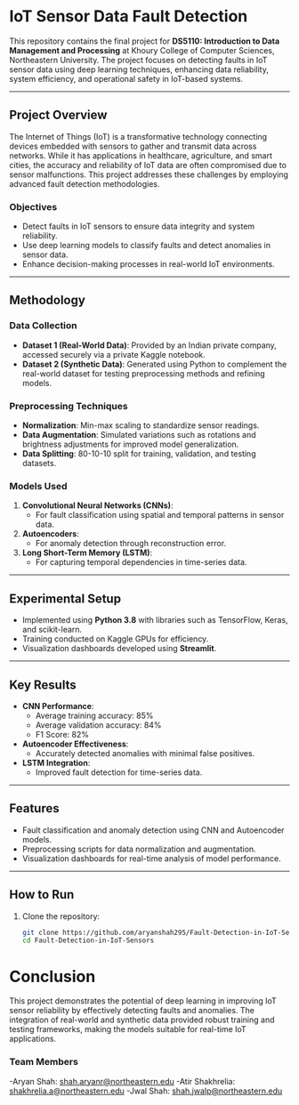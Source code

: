 # IoT Sensor Data Fault Detection

This repository contains the final project for **DS5110: Introduction to Data Management and Processing** at Khoury College of Computer Sciences, Northeastern University. The project focuses on detecting faults in IoT sensor data using deep learning techniques, enhancing data reliability, system efficiency, and operational safety in IoT-based systems.

---

## Project Overview

The Internet of Things (IoT) is a transformative technology connecting devices embedded with sensors to gather and transmit data across networks. While it has applications in healthcare, agriculture, and smart cities, the accuracy and reliability of IoT data are often compromised due to sensor malfunctions. This project addresses these challenges by employing advanced fault detection methodologies.

### Objectives
- Detect faults in IoT sensors to ensure data integrity and system reliability.
- Use deep learning models to classify faults and detect anomalies in sensor data.
- Enhance decision-making processes in real-world IoT environments.

---

## Methodology

### Data Collection
- **Dataset 1 (Real-World Data)**: Provided by an Indian private company, accessed securely via a private Kaggle notebook.
- **Dataset 2 (Synthetic Data)**: Generated using Python to complement the real-world dataset for testing preprocessing methods and refining models.

### Preprocessing Techniques
- **Normalization**: Min-max scaling to standardize sensor readings.
- **Data Augmentation**: Simulated variations such as rotations and brightness adjustments for improved model generalization.
- **Data Splitting**: 80-10-10 split for training, validation, and testing datasets.

### Models Used
1. **Convolutional Neural Networks (CNNs)**:
   - For fault classification using spatial and temporal patterns in sensor data.
2. **Autoencoders**:
   - For anomaly detection through reconstruction error.
3. **Long Short-Term Memory (LSTM)**:
   - For capturing temporal dependencies in time-series data.

---

## Experimental Setup
- Implemented using **Python 3.8** with libraries such as TensorFlow, Keras, and scikit-learn.
- Training conducted on Kaggle GPUs for efficiency.
- Visualization dashboards developed using **Streamlit**.

---

## Key Results
- **CNN Performance**:
  - Average training accuracy: 85%
  - Average validation accuracy: 84%
  - F1 Score: 82%
- **Autoencoder Effectiveness**:
  - Accurately detected anomalies with minimal false positives.
- **LSTM Integration**:
  - Improved fault detection for time-series data.

---

## Features
- Fault classification and anomaly detection using CNN and Autoencoder models.
- Preprocessing scripts for data normalization and augmentation.
- Visualization dashboards for real-time analysis of model performance.

---

## How to Run
1. Clone the repository:
   ```bash
   git clone https://github.com/aryanshah295/Fault-Detection-in-IoT-Sensors.git
   cd Fault-Detection-in-IoT-Sensors
   ```

# Conclusion
This project demonstrates the potential of deep learning in improving IoT sensor reliability by effectively detecting faults and anomalies. The integration of real-world and synthetic data provided robust training and testing frameworks, making the models suitable for real-time IoT applications.

### Team Members
-Aryan Shah: shah.aryanr@northeastern.edu
-Atir Shakhrelia: shakhrelia.a@northeastern.edu
-Jwal Shah: shah.jwalp@northeastern.edu


